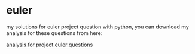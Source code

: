 # euler

my solutions for euler project question with python, you can download my analysis for these questions from here:

[analysis for project euler questions](https://www.metaquant.org/categories.html)
